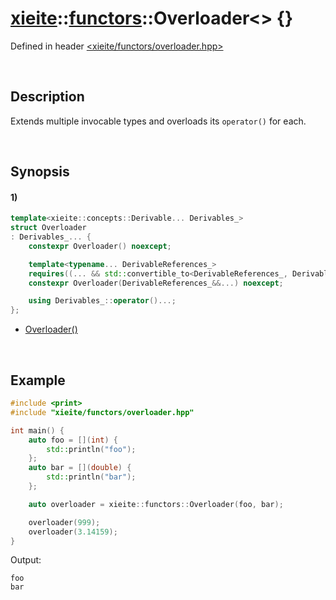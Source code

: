 # [xieite](../../xieite.md)\:\:[functors](../../functors.md)\:\:Overloader\<\> \{\}
Defined in header [<xieite/functors/overloader.hpp>](../../../include/xieite/functors/overloader.hpp)

&nbsp;

## Description
Extends multiple invocable types and overloads its `operator()` for each.

&nbsp;

## Synopsis
#### 1)
```cpp
template<xieite::concepts::Derivable... Derivables_>
struct Overloader
: Derivables_... {
    constexpr Overloader() noexcept;

    template<typename... DerivableReferences_>
    requires((... && std::convertible_to<DerivableReferences_, Derivables_>))
    constexpr Overloader(DerivableReferences_&&...) noexcept;

    using Derivables_::operator()...;
};
```
- [Overloader\(\)](./structures/overloader/1/operators/constructor.md)

&nbsp;

## Example
```cpp
#include <print>
#include "xieite/functors/overloader.hpp"

int main() {
    auto foo = [](int) {
        std::println("foo");
    };
    auto bar = [](double) {
        std::println("bar");
    };

    auto overloader = xieite::functors::Overloader(foo, bar);

    overloader(999);
    overloader(3.14159);
}
```
Output:
```
foo
bar
```
